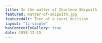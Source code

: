 ```yaml
---
title: In the matter of Charlene Skipwith
featured: matter-of-skipwith.jpg
featuredAlt: Text of a court decision
layout: "tc-single"
hasContentInGallery: true
date: 1958-12-15
---
```


